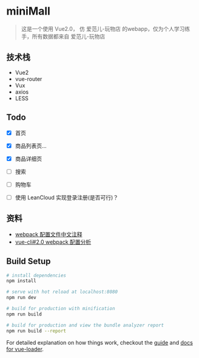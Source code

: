 # miniMall

> 这是一个使用 Vue2.0， 仿 爱范儿-玩物店 的webapp，仅为个人学习练手，所有数据都来自 爱范儿-玩物店


## 技术栈
- Vue2
- vue-router
- Vux
- axios
- LESS

## Todo
- [x] 首页
- [x] 商品列表页...
- [X] 商品详细页
- [ ] 搜索
- [ ] 购物车
- [ ] 使用 LeanCloud 实现登录注册(是否可行)？


## 资料
- [webpack 配置文件中文注释](http://www.qdfuns.com/notes/40585/9e2cd48b5ef2c1fc14118eabe67d11bc.html)
- [vue-cli#2.0 webpack 配置分析](https://juejin.im/post/584e48b2ac502e006c74a120)

## Build Setup

``` bash
# install dependencies
npm install

# serve with hot reload at localhost:8080
npm run dev

# build for production with minification
npm run build

# build for production and view the bundle analyzer report
npm run build --report
```

For detailed explanation on how things work, checkout the [guide](http://vuejs-templates.github.io/webpack/) and [docs for vue-loader](http://vuejs.github.io/vue-loader).
